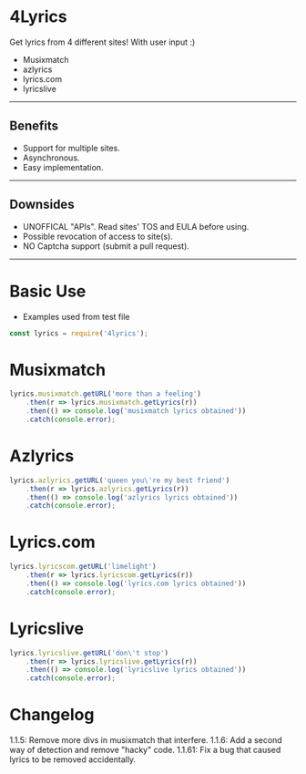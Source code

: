 # 4Lyrics
Get lyrics from 4 different sites!
With user input :)
* Musixmatch
* azlyrics
* lyrics.com
* lyricslive

***
## Benefits
* Support for multiple sites.
* Asynchronous.
* Easy implementation.
***
## Downsides
* UNOFFICAL "APIs". Read sites' TOS and EULA before using.
* Possible revocation of access to site(s).
* NO Captcha support (submit a pull request).
***

# Basic Use
* Examples used from test file
```js
const lyrics = require('4lyrics');
```

# Musixmatch
```js
lyrics.musixmatch.getURL('more than a feeling')
    .then(r => lyrics.musixmatch.getLyrics(r))
    .then(() => console.log('musixmatch lyrics obtained'))
    .catch(console.error);
```

# Azlyrics
```js
lyrics.azlyrics.getURL('queen you\'re my best friend')
    .then(r => lyrics.azlyrics.getLyrics(r))
    .then(() => console.log('azlyrics lyrics obtained'))
    .catch(console.error);
```

# Lyrics.com
```js
lyrics.lyricscom.getURL('limelight')
    .then(r => lyrics.lyricscom.getLyrics(r))
    .then(() => console.log('lyrics.com lyrics obtained'))
    .catch(console.error);
```

# Lyricslive
```js
lyrics.lyricslive.getURL('don\'t stop')
    .then(r => lyrics.lyricslive.getLyrics(r))
    .then(() => console.log('lyricslive lyrics obtained'))
    .catch(console.error);
```

# Changelog
1.1.5: Remove more divs in musixmatch that interfere.
1.1.6: Add a second way of detection and remove "hacky" code.
1.1.61: Fix a bug that caused lyrics to be removed accidentally.


